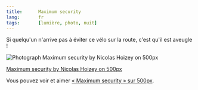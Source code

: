 ```yaml
--- 
title:      Maximum security 
lang:       fr 
tags:       [lumière, photo, nuit]
---
```


Si quelqu'un n'arrive pas à éviter ce vélo sur la route, c'est qu'il est aveugle !

<div class="pixels-photo">
  <p><img src="https://drscdn.500px.org/photo/697376/m%3D900/c118dfd6cb639a074506b23686491e0a" alt="Photograph Maximum security by Nicolas Hoizey on 500px"></p>
  <a href="https://500px.com/photo/697376/maximum-security-by-nicolas-hoizey">Maximum security by Nicolas Hoizey on 500px</a>
</div>
<script type="text/javascript" src="https://500px.com/embed.js"></script>

Vous pouvez voir et aimer [« Maximum security » sur 500px](http://500px.com/photo/697376).
